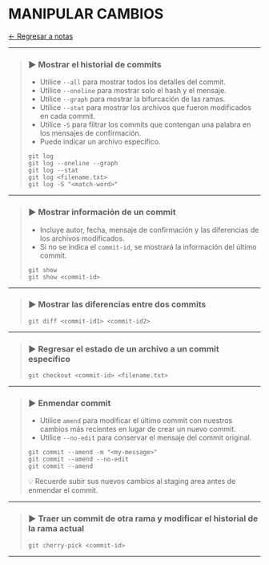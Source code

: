 # MANIPULAR CAMBIOS

[← Regresar a notas](../../README.md) <br>

----

> ### ▶️ Mostrar el historial de commits
> - Utilice `--all` para mostrar todos los detalles del commit.
> - Utilice `--oneline` para mostrar solo el hash y el mensaje.
> - Utilice `--graph` para mostrar la bifurcación de las ramas.
> - Utilice `--stat` para mostrar los archivos que fueron modificados en cada commit.
> - Utilice `-S` para filtrar los commits que contengan una palabra en los mensajes de confirmación.
> - Puede indicar un archivo específico.
> ```shell script
> git log
> git log --oneline --graph
> git log --stat
> git log <filename.txt>
> git log -S "<match-word>"
> ```
----

> ### ▶️ Mostrar información de un commit
> - Incluye autor, fecha, mensaje de confirmación y las diferencias de los archivos modificados.
> - Si no se indica el `commit-id`, se mostrará la información del último commit.
> ```shell script
> git show
> git show <commit-id>
> ```
----

> ### ▶️ Mostrar las diferencias entre dos commits
> ```shell script
> git diff <commit-id1> <commit-id2>
> ```
----

> ### ▶️ Regresar el estado de un archivo a un commit específico
> ```shell script
> git checkout <commit-id> <filename.txt>
> ```
----

> ### ▶️ Enmendar commit
> - Utilice `amend` para modificar el último commit con nuestros cambios más recientes en lugar de crear un nuevo commit.
> - Utilice `--no-edit` para conservar el mensaje del commit original.
> ```shell script
> git commit --amend -m "<my-message>"
> git commit --amend --no-edit
> git commit --amend
> ```
> 💡 Recuerde subir sus nuevos cambios al staging area antes de enmendar el commit.

----

> ### ▶️ Traer un commit de otra rama y modificar el historial de la rama actual
> ```
> git cherry-pick <commit-id>
> ```
----